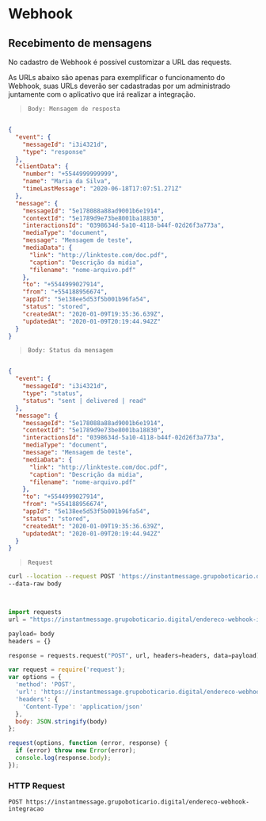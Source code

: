 
# Webhook

## Recebimento de mensagens 

No cadastro de Webhook é possível customizar a URL das requests.

<aside class = "warning">
   As URLs abaixo são apenas para exemplificar o funcionamento do Webhook, suas URLs deverão ser cadastradas por um administrado juntamente com o aplicativo que irá realizar a integração.
</aside>

> ```Body: Mensagem de resposta``` 

```json

{
  "event": {
    "messageId": "i3i4321d",
    "type": "response"
  },
  "clientData": {
    "number": "+5544999999999",
    "name": "Maria da Silva",
    "timeLastMessage": "2020-06-18T17:07:51.271Z"
  },
  "message": {
    "messageId": "5e178088a88ad9001b6e1914",
    "contextId": "5e1789d9e73be8001ba18830",
    "interactionsId": "0398634d-5a10-4118-b44f-02d26f3a773a",
    "mediaType": "document",
    "message": "Mensagem de teste",
    "mediaData": {
      "link": "http://linkteste.com/doc.pdf",
      "caption": "Descrição da midia",
      "filename": "nome-arquivo.pdf"
    },
    "to": "+5544999027914",
    "from": "+554188956674",
    "appId": "5e138ee5d53f5b001b96fa54",
    "status": "stored",
    "createdAt": "2020-01-09T19:35:36.639Z",
    "updatedAt": "2020-01-09T20:19:44.942Z"
  }
}

```

> ```Body: Status da mensagem``` 

```json

{
  "event": {
    "messageId": "i3i4321d",
    "type": "status",
    "status": "sent | delivered | read"
  },
  "message": {
    "messageId": "5e178088a88ad9001b6e1914",
    "contextId": "5e1789d9e73be8001ba18830",
    "interactionsId": "0398634d-5a10-4118-b44f-02d26f3a773a",
    "mediaType": "document",
    "message": "Mensagem de teste",
    "mediaData": {
      "link": "http://linkteste.com/doc.pdf",
      "caption": "Descrição da midia",
      "filename": "nome-arquivo.pdf"
    },
    "to": "+5544999027914",
    "from": "+554188956674",
    "appId": "5e138ee5d53f5b001b96fa54",
    "status": "stored",
    "createdAt": "2020-01-09T19:35:36.639Z",
    "updatedAt": "2020-01-09T20:19:44.942Z"
  }
}

```


> ```Request``` 

```bash
curl --location --request POST 'https://instantmessage.grupoboticario.digital/endereco-webhook-integracao'
--data-raw body
```


```python


import requests
url = "https://instantmessage.grupoboticario.digital/endereco-webhook-integracao"

payload= body
headers = {}

response = requests.request("POST", url, headers=headers, data=payload)

```

```javascript
var request = require('request');
var options = {
  'method': 'POST',
  'url': 'https://instantmessage.grupoboticario.digital/endereco-webhook-integracao',
  'headers': {
    'Content-Type': 'application/json'
  },
  body: JSON.stringify(body)
};

request(options, function (error, response) {
  if (error) throw new Error(error);
  console.log(response.body);
});

```

### HTTP Request

`POST https://instantmessage.grupoboticario.digital/endereco-webhook-integracao`


